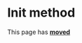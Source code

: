# Init method #

This page has [**moved**](https://lib-docs.delphidabbler.com/ShellFolders/2/API/TPJSpecialFolderEnum-Init)